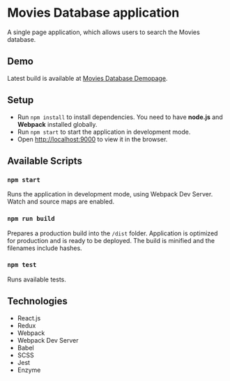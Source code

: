# Movies Database application
A single page application, which allows users to search the Movies database.

## Demo

Latest build is available at [Movies Database Demopage](https://teddy-b.github.io/react-training-movies-database/dist).

## Setup

* Run `npm install` to install dependencies. You need to have **node.js** and **Webpack** installed globally.
* Run `npm start` to start the application in development mode.
* Open [http://localhost:9000](http://localhost:9000) to view it in the browser.

## Available Scripts

### `npm start`

Runs the application in development mode, using Webpack Dev Server. Watch and source maps are enabled.

### `npm run build`

Prepares a production build into the `/dist` folder. Application is optimized for production and is ready to be deployed. The build is minified and the filenames include hashes.

### `npm test`

Runs available tests.

## Technologies

* React.js
* Redux
* Webpack
* Webpack Dev Server
* Babel
* SCSS
* Jest
* Enzyme
